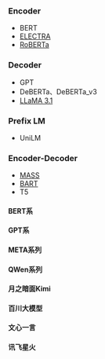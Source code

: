### Encoder
- BERT
- [ELECTRA](BERT/ELECTRA/electra.md)
- [RoBERTa](BERT/RoBERTa/roberta.md)

### Decoder
- GPT
- DeBERTa、DeBERTa_v3
- [LLaMA 3.1](LLaMA/llama.md)


### Prefix LM
- UniLM

### Encoder-Decoder
- [MASS](MASS/mass.md)
- [BART](BART/bart.md)
- T5


#### BERT系

#### GPT系


#### META系列

#### QWen系列
#### 月之暗面Kimi

#### 百川大模型

#### 文心一言

#### 讯飞星火
